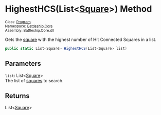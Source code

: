 # HighestHCS(List<[Square](../../Square/Square.md)>) Method

<sub>Class: [Program](../Program.md)  
Namespace: [Battleship.Core](../../Battleship.Core.md)  
Assembly: Battleship.Core.dll</sub>

Gets the [square](../../Square/Square.md) with the highest number of Hit Connected Squares in a list.

```cs
public static List<Square> HighestHCS(List<Square> list)
```

## Parameters

`list`: List<[Square](../../Square/Square.md)>  
The list of [squares](../../Square/Square.md) to search.

## Returns

List<[Square](../../Square/Square.md)>